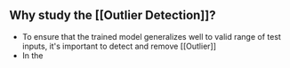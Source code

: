 
## Why study the [[Outlier Detection]]?
- To ensure that the trained model generalizes well to valid range of test inputs, it's important to detect and remove [[Outlier]]
- In the 